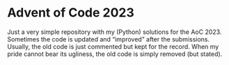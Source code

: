 # Advent of Code 2023

Just a very simple repository with my (Python) solutions for the AoC 2023. Sometimes the code is updated and “improved” after the submissions. Usually, the old code is just commented but kept for the record. When my pride cannot bear its ugliness, the old code is simply removed (but stated).